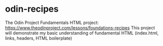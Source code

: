 # odin-recipes
The Odin Project Fundamentals HTML project: https://www.theodinproject.com/lessons/foundations-recipes
This project will demonstrate my basic understanding of fundamental HTML (index.html, links, headers, HTML boilerplate)